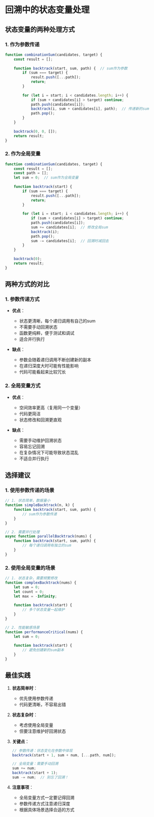 # 回溯中的状态变量处理

## 状态变量的两种处理方式

### 1. 作为参数传递
```javascript
function combinationSum(candidates, target) {
    const result = [];
    
    function backtrack(start, sum, path) {  // sum作为参数
        if (sum === target) {
            result.push([...path]);
            return;
        }
        
        for (let i = start; i < candidates.length; i++) {
            if (sum + candidates[i] > target) continue;
            path.push(candidates[i]);
            backtrack(i, sum + candidates[i], path);  // 传递新的sum
            path.pop();
        }
    }
    
    backtrack(0, 0, []);
    return result;
}
```

### 2. 作为全局变量
```javascript
function combinationSum(candidates, target) {
    const result = [];
    const path = [];
    let sum = 0;  // sum作为全局变量
    
    function backtrack(start) {
        if (sum === target) {
            result.push([...path]);
            return;
        }
        
        for (let i = start; i < candidates.length; i++) {
            if (sum + candidates[i] > target) continue;
            path.push(candidates[i]);
            sum += candidates[i];  // 修改全局sum
            backtrack(i);
            path.pop();
            sum -= candidates[i];  // 回溯时减回去
        }
    }
    
    backtrack(0);
    return result;
}
```

## 两种方式的对比

### 1. 参数传递方式
- **优点**：
  - 状态更清晰，每个递归调用有自己的sum
  - 不需要手动回溯状态
  - 函数更纯粹，便于测试和调试
  - 适合并行执行

- **缺点**：
  - 参数会随着递归调用不断创建新的副本
  - 在递归深度大时可能有性能影响
  - 代码可能看起来比较冗长

### 2. 全局变量方式
- **优点**：
  - 空间效率更高（复用同一个变量）
  - 代码更简洁
  - 状态修改和回溯更直观

- **缺点**：
  - 需要手动维护回溯状态
  - 容易忘记回溯
  - 在复杂情况下可能导致状态混乱
  - 不适合并行执行

## 选择建议

### 1. 使用参数传递的场景
```javascript
// 1. 状态简单，数据量小
function simpleBacktrack(n, k) {
    function backtrack(start, sum, path) {
        // sum作为参数传递
    }
}

// 2. 需要并行处理
async function parallelBacktrack(nums) {
    function backtrack(start, sum, path) {
        // 每个递归调用有独立的sum
    }
}
```

### 2. 使用全局变量的场景
```javascript
// 1. 状态复杂，需要频繁修改
function complexBacktrack(nums) {
    let sum = 0;
    let count = 0;
    let max = -Infinity;
    
    function backtrack(start) {
        // 多个状态变量一起维护
    }
}

// 2. 性能敏感场景
function performanceCritical(nums) {
    let sum = 0;
    
    function backtrack(start) {
        // 避免创建新的sum副本
    }
}
```

## 最佳实践

1. **状态简单时**：
   - 优先使用参数传递
   - 代码更清晰，不容易出错

2. **状态复杂时**：
   - 考虑使用全局变量
   - 但要注意维护好回溯状态

3. **关键点**：
   ```javascript
   // 参数传递：状态变化在参数中体现
   backtrack(start + 1, sum + num, [...path, num]);
   
   // 全局变量：需要手动回溯
   sum += num;
   backtrack(start + 1);
   sum -= num;  // 别忘了回溯！
   ```

4. **注意事项**：
   - 全局变量方式一定要记得回溯
   - 参数传递方式注意递归深度
   - 根据具体场景选择合适的方式
